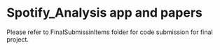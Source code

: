 # Spotify_Analysis app and papers

Please refer to FinalSubmissinItems folder for code submission for final project.

